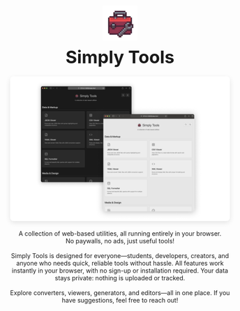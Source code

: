 <div align="center">
  <img src="public/logo.png" alt="Simply Tools Logo" width="80" height="80" />
  <h1 style="font-size: 2.5rem; font-weight: 700; margin: 10px 0 20px 0;">Simply Tools</h1>
</div>


<div align="center">
  <img src="public/readme.png" alt="Simply Tools Screenshot" width="700" style="max-width: 100%; border-radius: 8px; box-shadow: 0 4px 12px rgba(0, 0, 0, 0.1);" />
</div>

<br>

<div align="center">
  A collection of web-based utilities, all running entirely in your browser.<br>
  No paywalls, no ads, just useful tools!
  <br><br>
  Simply Tools is designed for everyone—students, developers, creators, and anyone who needs quick, reliable tools without hassle.  
  All features work instantly in your browser, with no sign-up or installation required.  
  Your data stays private: nothing is uploaded or tracked.
  <br><br>
  Explore converters, viewers, generators, and editors—all in one place.  
  If you have suggestions, feel free to reach out!
</div>